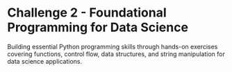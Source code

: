 # Challenge 2 - Foundational Programming for Data Science

Building essential Python programming skills through hands-on exercises covering functions, control flow, data structures, and string manipulation for data science applications.
